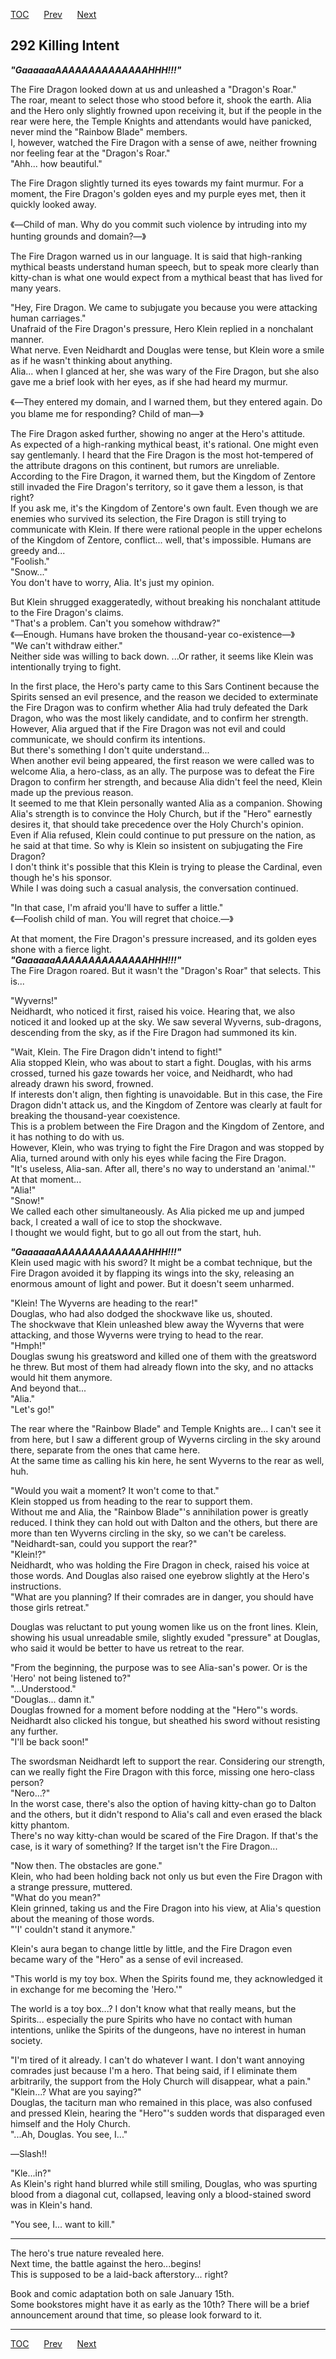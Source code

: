 [TOC](../readme.md)&nbsp;&nbsp;&nbsp;&nbsp;&nbsp;&nbsp;[Prev](chapter0291.md)&nbsp;&nbsp;&nbsp;&nbsp;&nbsp;&nbsp;[Next](chapter0293.md)



## 292 Killing Intent

***"GaaaaaaAAAAAAAAAAAAAAHHH!!!"***  
  
The Fire Dragon looked down at us and unleashed a "Dragon's Roar."  
The roar, meant to select those who stood before it, shook the earth.
Alia and the Hero only slightly frowned upon receiving it, but if the
people in the rear were here, the Temple Knights and attendants would
have panicked, never mind the "Rainbow Blade" members.  
I, however, watched the Fire Dragon with a sense of awe, neither
frowning nor feeling fear at the "Dragon's Roar."  
"Ahh... how beautiful."  
  
The Fire Dragon slightly turned its eyes towards my faint murmur. For a
moment, the Fire Dragon's golden eyes and my purple eyes met, then it
quickly looked away.  
  
《―Child of man. Why do you commit such violence by intruding into my
hunting grounds and domain?―》  
  
The Fire Dragon warned us in our language. It is said that high-ranking
mythical beasts understand human speech, but to speak more clearly than
kitty-chan is what one would expect from a mythical beast that has lived
for many years.  
  
"Hey, Fire Dragon. We came to subjugate you because you were attacking
human carriages."  
Unafraid of the Fire Dragon's pressure, Hero Klein replied in a
nonchalant manner.  
What nerve. Even Neidhardt and Douglas were tense, but Klein wore a
smile as if he wasn't thinking about anything.  
Alia... when I glanced at her, she was wary of the Fire Dragon, but she
also gave me a brief look with her eyes, as if she had heard my
murmur.  
  
《―They entered my domain, and I warned them, but they entered again. Do
you blame me for responding? Child of man―》  
  
The Fire Dragon asked further, showing no anger at the Hero's
attitude.  
As expected of a high-ranking mythical beast, it's rational. One might
even say gentlemanly. I heard that the Fire Dragon is the most
hot-tempered of the attribute dragons on this continent, but rumors are
unreliable.  
According to the Fire Dragon, it warned them, but the Kingdom of Zentore
still invaded the Fire Dragon's territory, so it gave them a lesson, is
that right?  
If you ask me, it's the Kingdom of Zentore's own fault. Even though we
are enemies who survived its selection, the Fire Dragon is still trying
to communicate with Klein. If there were rational people in the upper
echelons of the Kingdom of Zentore, conflict... well, that's impossible.
Humans are greedy and...  
"Foolish."  
"Snow..."  
You don't have to worry, Alia. It's just my opinion.  
  
But Klein shrugged exaggeratedly, without breaking his nonchalant
attitude to the Fire Dragon's claims.  
"That's a problem. Can't you somehow withdraw?"  
《―Enough. Humans have broken the thousand-year co-existence―》  
"We can't withdraw either."  
Neither side was willing to back down. ...Or rather, it seems like Klein
was intentionally trying to fight.  
  
In the first place, the Hero's party came to this Sars Continent because
the Spirits sensed an evil presence, and the reason we decided to
exterminate the Fire Dragon was to confirm whether Alia had truly
defeated the Dark Dragon, who was the most likely candidate, and to
confirm her strength.  
However, Alia argued that if the Fire Dragon was not evil and could
communicate, we should confirm its intentions.  
But there's something I don't quite understand...  
When another evil being appeared, the first reason we were called was to
welcome Alia, a hero-class, as an ally. The purpose was to defeat the
Fire Dragon to confirm her strength, and because Alia didn't feel the
need, Klein made up the previous reason.  
It seemed to me that Klein personally wanted Alia as a companion.
Showing Alia's strength is to convince the Holy Church, but if the
"Hero" earnestly desires it, that should take precedence over the Holy
Church's opinion.  
Even if Alia refused, Klein could continue to put pressure on the
nation, as he said at that time. So why is Klein so insistent on
subjugating the Fire Dragon?  
I don't think it's possible that this Klein is trying to please the
Cardinal, even though he's his sponsor.  
While I was doing such a casual analysis, the conversation continued.  
  
"In that case, I'm afraid you'll have to suffer a little."  
《―Foolish child of man. You will regret that choice.―》  
  
At that moment, the Fire Dragon's pressure increased, and its golden
eyes shone with a fierce light.  
***"GaaaaaaAAAAAAAAAAAAAAHHH!!!"***  
The Fire Dragon roared. But it wasn't the "Dragon's Roar" that selects.
This is...  
  
"Wyverns!"  
Neidhardt, who noticed it first, raised his voice. Hearing that, we also
noticed it and looked up at the sky. We saw several Wyverns,
sub-dragons, descending from the sky, as if the Fire Dragon had summoned
its kin.  
  
"Wait, Klein. The Fire Dragon didn't intend to fight!"  
Alia stopped Klein, who was about to start a fight. Douglas, with his
arms crossed, turned his gaze towards her voice, and Neidhardt, who had
already drawn his sword, frowned.  
If interests don't align, then fighting is unavoidable. But in this
case, the Fire Dragon didn't attack us, and the Kingdom of Zentore was
clearly at fault for breaking the thousand-year coexistence.  
This is a problem between the Fire Dragon and the Kingdom of Zentore,
and it has nothing to do with us.  
However, Klein, who was trying to fight the Fire Dragon and was stopped
by Alia, turned around with only his eyes while facing the Fire
Dragon.  
"It's useless, Alia-san. After all, there's no way to understand an
'animal.'"  
At that moment...  
"Alia!"  
"Snow!"  
We called each other simultaneously. As Alia picked me up and jumped
back, I created a wall of ice to stop the shockwave.  
I thought we would fight, but to go all out from the start, huh.  
  
***"GaaaaaaAAAAAAAAAAAAAAHHH!!!"***  
Klein used magic with his sword? It might be a combat technique, but the
Fire Dragon avoided it by flapping its wings into the sky, releasing an
enormous amount of light and power. But it doesn't seem unharmed.  
  
"Klein! The Wyverns are heading to the rear!"  
Douglas, who had also dodged the shockwave like us, shouted.  
The shockwave that Klein unleashed blew away the Wyverns that were
attacking, and those Wyverns were trying to head to the rear.  
"Hmph!"  
Douglas swung his greatsword and killed one of them with the greatsword
he threw. But most of them had already flown into the sky, and no
attacks would hit them anymore.  
And beyond that...  
"Alia."  
"Let's go!"  
  
The rear where the "Rainbow Blade" and Temple Knights are... I can't see
it from here, but I saw a different group of Wyverns circling in the sky
around there, separate from the ones that came here.  
At the same time as calling his kin here, he sent Wyverns to the rear as
well, huh.  
  
"Would you wait a moment? It won't come to that."  
Klein stopped us from heading to the rear to support them.  
Without me and Alia, the "Rainbow Blade"'s annihilation power is greatly
reduced. I think they can hold out with Dalton and the others, but there
are more than ten Wyverns circling in the sky, so we can't be
careless.  
"Neidhardt-san, could you support the rear?"  
"Klein!?"  
Neidhardt, who was holding the Fire Dragon in check, raised his voice at
those words. And Douglas also raised one eyebrow slightly at the Hero's
instructions.  
"What are you planning? If their comrades are in danger, you should have
those girls retreat."  
  
Douglas was reluctant to put young women like us on the front lines.
Klein, showing his usual unreadable smile, slightly exuded "pressure" at
Douglas, who said it would be better to have us retreat to the rear.  
  
"From the beginning, the purpose was to see Alia-san's power. Or is the
'Hero' not being listened to?"  
"...Understood."  
"Douglas... damn it."  
Douglas frowned for a moment before nodding at the "Hero"'s words.
Neidhardt also clicked his tongue, but sheathed his sword without
resisting any further.  
"I'll be back soon!"  
  
The swordsman Neidhardt left to support the rear. Considering our
strength, can we really fight the Fire Dragon with this force, missing
one hero-class person?  
"Nero...?"  
In the worst case, there's also the option of having kitty-chan go to
Dalton and the others, but it didn't respond to Alia's call and even
erased the black kitty phantom.  
There's no way kitty-chan would be scared of the Fire Dragon. If that's
the case, is it wary of something? If the target isn't the Fire
Dragon...  
  
"Now then. The obstacles are gone."  
Klein, who had been holding back not only us but even the Fire Dragon
with a strange pressure, muttered.  
"What do you mean?"  
Klein grinned, taking us and the Fire Dragon into his view, at Alia's
question about the meaning of those words.  
"'I' couldn't stand it anymore."  
  
Klein's aura began to change little by little, and the Fire Dragon even
became wary of the "Hero" as a sense of evil increased.  
  
"This world is my toy box. When the Spirits found me, they acknowledged
it in exchange for me becoming the 'Hero.'"  
  
The world is a toy box...? I don't know what that really means, but the
Spirits... especially the pure Spirits who have no contact with human
intentions, unlike the Spirits of the dungeons, have no interest in
human society.  
  
"I'm tired of it already. I can't do whatever I want. I don't want
annoying comrades just because I'm a hero. That being said, if I
eliminate them arbitrarily, the support from the Holy Church will
disappear, what a pain."  
"Klein...? What are you saying?"  
Douglas, the taciturn man who remained in this place, was also confused
and pressed Klein, hearing the "Hero"'s sudden words that disparaged
even himself and the Holy Church.  
"...Ah, Douglas. You see, I..."  
  
―Slash!!  
  
"Kle...in?"  
As Klein's right hand blurred while still smiling, Douglas, who was
spurting blood from a diagonal cut, collapsed, leaving only a
blood-stained sword was in Klein's hand.  
  
"You see, I... want to kill."  
  

------------------------------------------------------------------------

The hero's true nature revealed here.  
Next time, the battle against the hero...begins!  
This is supposed to be a laid-back afterstory... right?  
  
Book and comic adaptation both on sale January 15th.  
Some bookstores might have it as early as the 10th? There will be a
brief announcement around that time, so please look forward to it.  


---
[TOC](../readme.md)&nbsp;&nbsp;&nbsp;&nbsp;&nbsp;&nbsp;[Prev](chapter0291.md)&nbsp;&nbsp;&nbsp;&nbsp;&nbsp;&nbsp;[Next](chapter0293.md)

